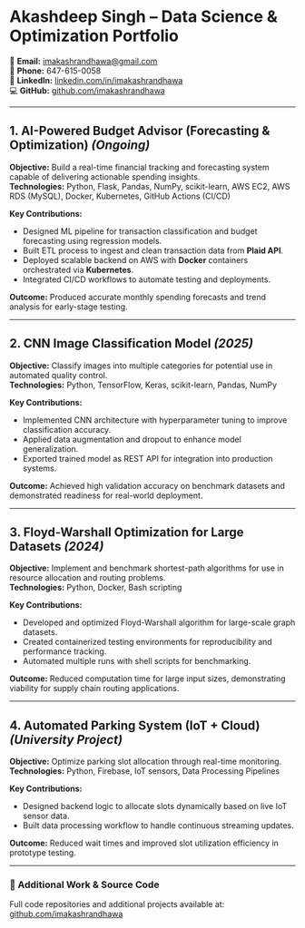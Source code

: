 # Akashdeep Singh – Data Science & Optimization Portfolio

📧 **Email:** imakashrandhawa@gmail.com  
📱 **Phone:** 647-615-0058  
🔗 **LinkedIn:** [linkedin.com/in/imakashrandhawa](https://www.linkedin.com/in/imakashrandhawa)  
💻 **GitHub:** [github.com/imakashrandhawa](https://github.com/imakashrandhawa)  

---

## 1. AI-Powered Budget Advisor (Forecasting & Optimization) *(Ongoing)*
**Objective:** Build a real-time financial tracking and forecasting system capable of delivering actionable spending insights.  
**Technologies:** Python, Flask, Pandas, NumPy, scikit-learn, AWS EC2, AWS RDS (MySQL), Docker, Kubernetes, GitHub Actions (CI/CD)  

**Key Contributions:**
- Designed ML pipeline for transaction classification and budget forecasting using regression models.
- Built ETL process to ingest and clean transaction data from **Plaid API**.
- Deployed scalable backend on AWS with **Docker** containers orchestrated via **Kubernetes**.
- Integrated CI/CD workflows to automate testing and deployments.

**Outcome:** Produced accurate monthly spending forecasts and trend analysis for early-stage testing.  

---

## 2. CNN Image Classification Model *(2025)*
**Objective:** Classify images into multiple categories for potential use in automated quality control.  
**Technologies:** Python, TensorFlow, Keras, scikit-learn, Pandas, NumPy  

**Key Contributions:**
- Implemented CNN architecture with hyperparameter tuning to improve classification accuracy.
- Applied data augmentation and dropout to enhance model generalization.
- Exported trained model as REST API for integration into production systems.

**Outcome:** Achieved high validation accuracy on benchmark datasets and demonstrated readiness for real-world deployment.  

---

## 3. Floyd-Warshall Optimization for Large Datasets *(2024)*
**Objective:** Implement and benchmark shortest-path algorithms for use in resource allocation and routing problems.  
**Technologies:** Python, Docker, Bash scripting  

**Key Contributions:**
- Developed and optimized Floyd-Warshall algorithm for large-scale graph datasets.
- Created containerized testing environments for reproducibility and performance tracking.
- Automated multiple runs with shell scripts for benchmarking.

**Outcome:** Reduced computation time for large input sizes, demonstrating viability for supply chain routing applications.  

---

## 4. Automated Parking System (IoT + Cloud) *(University Project)*
**Objective:** Optimize parking slot allocation through real-time monitoring.  
**Technologies:** Python, Firebase, IoT sensors, Data Processing Pipelines  

**Key Contributions:**
- Designed backend logic to allocate slots dynamically based on live IoT sensor data.
- Built data processing workflow to handle continuous streaming updates.

**Outcome:** Reduced wait times and improved slot utilization efficiency in prototype testing.  

---

### 📂 Additional Work & Source Code
Full code repositories and additional projects available at:  
[github.com/imakashrandhawa](https://github.com/imakashrandhawa)

